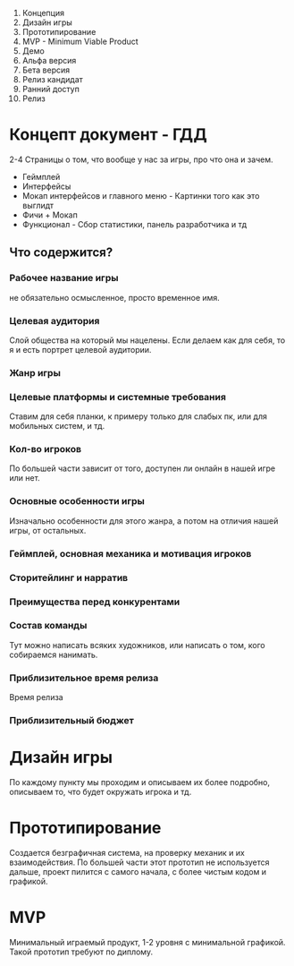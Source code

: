 1) Концепция
2) Дизайн игры
3) Прототипирование
4) MVP - Minimum Viable Product
5) Демо
6) Альфа версия
7) Бета версия
8) Релиз кандидат
9) Ранний доступ
10) Релиз
# Концепт документ - ГДД
2-4 Страницы о том, что вообще у нас за игры, про что она и зачем. 
- Геймплей
- Интерфейсы
- Мокап интерфейсов и главного меню - Картинки того как это выглидт
- Фичи + Мокап
- Функционал - Сбор статистики, панель разработчика и тд
## Что содержится?
### Рабочее название игры
не обязательно осмысленное, просто временное имя.
### Целевая аудитория 
Слой общества на который мы нацелены. Если делаем как для себя, то я и есть портрет целевой аудитории.
### Жанр игры
### Целевые платформы и системные требования
Ставим для себя планки, к примеру только для слабых пк, или для мобильных систем, и тд.
### Кол-во игроков
По большей части зависит от того, доступен ли онлайн в нашей игре или нет. 
### Основные особенности игры
Изначально особенности для этого жанра, а потом на отличия нашей игры, от остальных.
### Геймплей, основная механика и мотивация игроков
### Сторитейлинг и нарратив

### Преимущества перед конкурентами
### Состав команды
Тут можно написать всяких художников, или написать о том, кого собираемся нанимать.
### Приблизительное время релиза
Время релиза
### Приблизительный бюджет

# Дизайн игры
По каждому пункту мы проходим и описываем их более подробно, описываем то, что будет окружать игрока и тд.
# Прототипирование
Создается безграфичная система, на проверку механик и их взаимодействия. По большей части этот прототип не используется дальше, проект пилится с самого начала, с более чистым кодом и графикой.
# MVP
Минимальный играемый продукт, 1-2 уровня с минимальной графикой. Такой прототип требуют по диплому.
